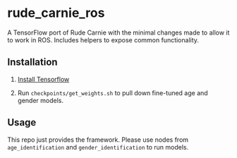 # rude_carnie_ros

A TensorFlow port of Rude Carnie with the minimal changes made to allow it to work in ROS. Includes helpers to expose common functionality.

## Installation

1. [Install Tensorflow](https://www.tensorflow.org/install/install_linux)

2. Run `checkpoints/get_weights.sh` to pull down fine-tuned age and gender models.

## Usage

This repo just provides the framework. Please use nodes from `age_identification` and `gender_identification` to run models.
